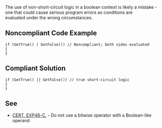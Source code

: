 
The use of non-short-circuit logic in a boolean context is likely a mistake - one that could cause serious program errors as conditions are<br>evaluated under the wrong circumstances.

## Noncompliant Code Example


    if (GetTrue() | GetFalse()) // Noncompliant; both sides evaluated
    {
    }


## Compliant Solution


    if (GetTrue() || GetFalse()) // true short-circuit logic
    {
    }


## See

- [CERT, EXP46-C.](https://www.securecoding.cert.org/confluence/x/g4FtAg) - Do not use a bitwise operator with a Boolean-like operand<br>

